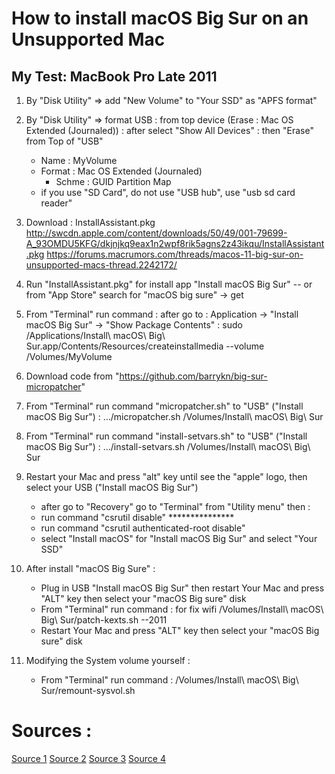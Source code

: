 # How to install macOS Big Sur on an Unsupported Mac
## My Test: MacBook Pro Late 2011


1. By "Disk Utility" => add "New Volume" to "Your SSD" as "APFS format"

2. By "Disk Utility" => format USB : from top device (Erase : Mac OS Extended (Journaled)) : 
     after select "Show All Devices" : then "Erase" from Top of "USB"
	* Name  :  MyVolume  
	* Format :  Mac OS Extended (Journaled)
        * Schme  : GUID Partition Map
    - if you use "SD Card", do not use "USB hub", use "usb sd card reader"

3. Download : InstallAssistant.pkg
http://swcdn.apple.com/content/downloads/50/49/001-79699-A_93OMDU5KFG/dkjnjkq9eax1n2wpf8rik5agns2z43ikqu/InstallAssistant.pkg
https://forums.macrumors.com/threads/macos-11-big-sur-on-unsupported-macs-thread.2242172/

4. Run "InstallAssistant.pkg" for install app "Install macOS Big Sur"
    -- or from "App Store" search for "macOS big sure" -> get

5. From "Terminal" run command : after go to : Application -> "Install macOS Big Sur" -> "Show Package Contents" :
	sudo /Applications/Install\ macOS\ Big\ Sur.app/Contents/Resources/createinstallmedia --volume /Volumes/MyVolume

6. Download code from "https://github.com/barrykn/big-sur-micropatcher"

7. From "Terminal" run command "micropatcher.sh" to "USB" ("Install macOS Big Sur") :
   .../micropatcher.sh /Volumes/Install\ macOS\ Big\ Sur 

8.  From "Terminal" run command "install-setvars.sh" to "USB" ("Install macOS Big Sur") :
   .../install-setvars.sh /Volumes/Install\ macOS\ Big\ Sur

9.  Restart your Mac and press "alt" key until see the "apple" logo, then select your USB ("Install macOS Big Sur") 
     - after go to "Recovery" go to "Terminal" from "Utility menu" then :
	* run command "csrutil disable"  ***************
	* run command "csrutil authenticated-root disable"
    - select "Install macOS" for "Install macOS Big Sur" and select "Your SSD"

10. After install "macOS Big Sure" :
	* Plug in USB "Install macOS Big Sur"  then restart Your Mac and press "ALT" key then select your "macOS Big sure" disk
  	* From "Terminal" run command : for fix wifi
   	    /Volumes/Install\ macOS\ Big\ Sur/patch-kexts.sh --2011
  	* Restart Your Mac and press "ALT" key then select your "macOS Big sure" disk
  
11. Modifying the System volume yourself :
  	* From "Terminal" run command : 
          /Volumes/Install\ macOS\ Big\ Sur/remount-sysvol.sh

# Sources :
[Source 1](https://www.youtube.com/watch?v=nyGRN6gXYUw)
[Source 2](https://github.com/barrykn/big-sur-micropatcher)
[Source 3](https://www.macworld.co.uk/how-to/update-mac-os-3521995/)
[Source 4](https://www.youtube.com/watch?v=qzf7eAzMlPg)

